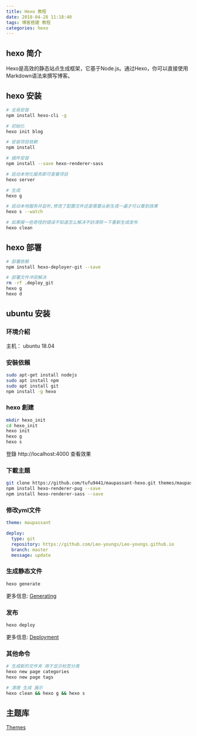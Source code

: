 ```yaml
---
title: Hexo 教程
date: 2018-04-28 11:18:40
tags: 博客搭建 教程
categories: hexo
---
```

## hexo 简介

Hexo是高效的静态站点生成框架，它基于Node.js。通过Hexo，你可以直接使用Markdown语法来撰写博客。

## hexo 安装

```bash
# 全局安装
npm install hexo-cli -g

# 初始化
hexo init blog

# 安装项目依赖
npm install

# 插件安装
npm install --save hexo-renderer-sass

# 启动本地化服务即可查看项目
hexo server

# 生成
hexo g

# 启动本地服务并监听,修改了配置文件还是需要从新生成一遍才可以看到效果
hexo s --watch

# 如果报一些奇怪的错误不知道怎么解决不妨清除一下重新生成发布
hexo clean


```

## hexo 部署

```bash
# 部署依赖
npm install hexo-deployer-git --save

# 部署文件冲突解决
rm -rf .deploy_git
hexo g
hexo d
```

## ubuntu 安装

### 环境介紹

主机： ubuntu 18.04

### 安裝依賴

``` bash
sudo apt-get install nodejs
sudo apt install npm
sudo apt install git
npm install -g hexo
```

### hexo 創建

``` bash
mkdir hexo_init
cd hexo_init
hexo init
hexo g
hexo s
```

登錄 http://localhost:4000  查看效果

### 下載主題

``` bash
git clone https://github.com/tufu9441/maupassant-hexo.git themes/maupassant
npm install hexo-renderer-pug --save
npm install hexo-renderer-sass --save
```

### 修改yml文件

```yml
theme: maupassant

deploy:
  type: git
  repository: https://github.com/Leo-youngs/Leo-youngs.github.io
  branch: master
  message: update
```

### 生成静态文件

```bash
hexo generate
```

更多信息: [Generating](https://hexo.io/docs/generating.html)

### 发布

```bash
hexo deploy
```

更多信息: [Deployment](https://hexo.io/docs/deployment.html)

### 其他命令

```bash
# 生成新的文件夹 用于显示标签分类
hexo new page categories
hexo new page tags

# 清理 生成 展示
hexo clean && hexo g && hexo s

```

## 主题库

[Themes](https://hexo.io/themes/index.html)